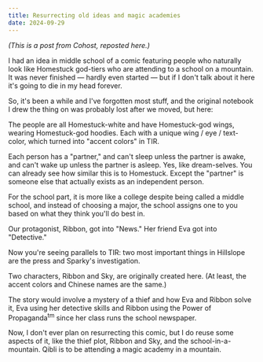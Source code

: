 ```yaml
---
title: Resurrecting old ideas and magic academies
date: 2024-09-29
---
```


*(This is a post from Cohost, reposted here.)*

I had an idea in middle school of a comic featuring people who naturally look like Homestuck god-tiers who are attending to a school on a mountain. It was never finished — hardly even started — but if I don't talk about it here it's going to die in my head forever.

So, it's been a while and I've forgotten most stuff, and the original notebook I drew the thing on was probably lost after we moved, but here:

The people are all Homestuck-white and have Homestuck-god wings, wearing Homestuck-god hoodies. Each with a unique wing / eye / text-color, which turned into "accent colors" in TIR.

Each person has a "partner," and can't sleep unless the partner is awake, and can't wake up unless the partner is asleep. Yes, like dream-selves. You can already see how similar this is to Homestuck. Except the "partner" is someone else that actually exists as an independent person.

For the school part, it is more like a college despite being called a middle school, and instead of choosing a major, the school assigns one to you based on what they think you'll do best in.

Our protagonist, Ribbon, got into "News." Her friend Eva got into "Detective."

Now you're seeing parallels to TIR: two most important things in Hillslope are the press and Sparky's investigation.

Two characters, Ribbon and Sky, are originally created here. (At least, the accent colors and Chinese names are the same.)

The story would involve a mystery of a thief and how Eva and Ribbon solve it, Eva using her detective skills and Ribbon using the Power of Propaganda<sup>tm</sup> since her class runs the school newspaper.

Now, I don't ever plan on resurrecting this comic, but I do reuse some aspects of it, like the thief plot, Ribbon and Sky, and the school-in-a-mountain. Qibli is to be attending a magic academy in a mountain.
